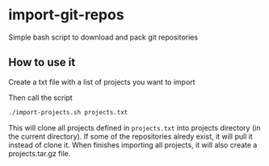 # import-git-repos
Simple bash script to download and pack git repositories

## How to use it
Create a txt file with a list of projects you want to import

Then call the script
```bash
./import-projects.sh projects.txt
```

This will clone all projects defined in `projects.txt` into projects directory 
(in the current directory). If some of the repositories alredy exist, it will
pull it instead of clone it. When finishes importing all projects, it will also
create a projects.tar.gz file.
